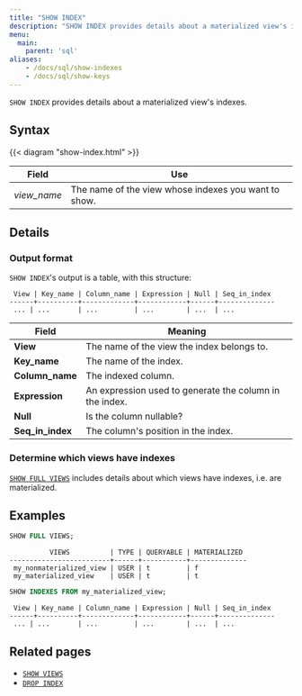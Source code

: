 ```yaml
---
title: "SHOW INDEX"
description: "SHOW INDEX provides details about a materialized view's indexes"
menu:
  main:
    parent: 'sql'
aliases:
    - /docs/sql/show-indexes
    - /docs/sql/show-keys
---
```


`SHOW INDEX` provides details about a materialized view's indexes.

## Syntax

{{< diagram "show-index.html" >}}

Field | Use
------|-----
_view&lowbar;name_ | The name of the view whose indexes you want to show.

## Details

### Output format

`SHOW INDEX`'s output is a table, with this structure:

```nofmt
 View | Key_name | Column_name | Expression | Null | Seq_in_index
------+----------+-------------+------------+------+--------------
 ... | ...       | ...         | ...        | ...  | ...
```

Field | Meaning
------|--------
**View** | The name of the view the index belongs to.
**Key_name** | The name of the index.
**Column_name** | The indexed column.
**Expression** | An expression used to generate the column in the index.
**Null** | Is the column nullable?
**Seq_in_index** | The column's position in the index.

### Determine which views have indexes

[`SHOW FULL VIEWS`](../show-views/#show-details-about-views) includes details about which views have indexes, i.e. are materialized.

## Examples

```sql
SHOW FULL VIEWS;
```
```nofmt
          VIEWS          | TYPE | QUERYABLE | MATERIALIZED
-------------------------+------+-----------+--------------
 my_nonmaterialized_view | USER | t         | f
 my_materialized_view    | USER | t         | t
```
```sql
SHOW INDEXES FROM my_materialized_view;
```
```
 View | Key_name | Column_name | Expression | Null | Seq_in_index
------+----------+-------------+------------+------+--------------
 ... | ...       | ...         | ...        | ...  | ...
```

## Related pages

- [`SHOW VIEWS`](../show-views)
- [`DROP INDEX`](../drop-index)
